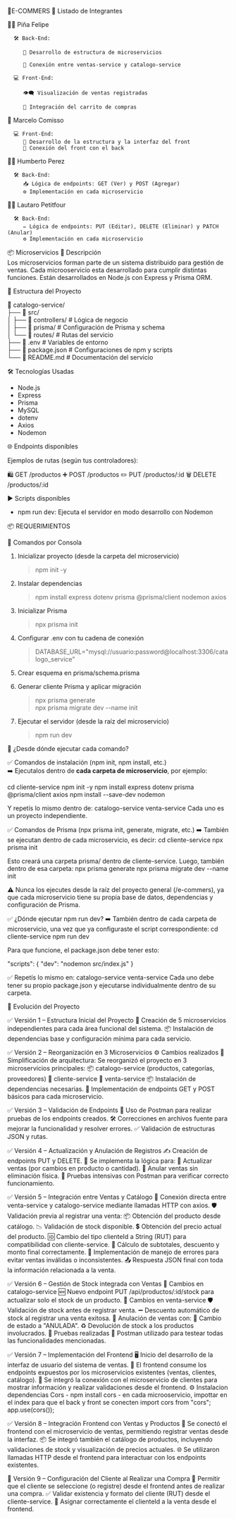 🛒E-COMMERS
👥 Listado de Integrantes

   🧑‍💻 Piña Felipe
   
      🛠️ Back-End:
      
         🔧 Desarrollo de estructura de microservicios
         
         🔗 Conexión entre ventas-service y catalogo-service
         
      💻 Front-End:
      
         👁️‍🗨️ Visualización de ventas registradas
         
         🛒 Integración del carrito de compras

   🎨 Marcelo Comisso
   
      💻 Front-End:
         🧱 Desarrollo de la estructura y la interfaz del front
         🔌 Conexión del front con el back

   🧑‍🔧 Humberto Perez
   
      🛠️ Back-End:
         📥 Lógica de endpoints: GET (Ver) y POST (Agregar)
         ⚙️ Implementación en cada microservicio

   🧑‍🔧 Lautaro Petitfour
   
      🛠️ Back-End:
         ✏️ Lógica de endpoints: PUT (Editar), DELETE (Eliminar) y PATCH (Anular)
         ⚙️ Implementación en cada microservicio

📦 Microservicios
📄 Descripción  
Los microservicios forman parte de un sistema distribuido para gestión de ventas. Cada microoservicio esta desarrollado para cumplir distintas funciones. Están desarrollados en Node.js con Express y Prisma ORM.

🧱 Estructura del Proyecto

📁 catalogo-service/  
├── 📁 src/  
│   ├── 📁 controllers/         # Lógica de negocio  
│   ├── 📁 prisma/              # Configuración de Prisma y schema  
│   └── 📁 routes/              # Rutas del servicio  
├── 📄 .env                     # Variables de entorno  
├── 📄 package.json             # Configuraciones de npm y scripts  
└── 📄 README.md                # Documentación del servicio  

🛠 Tecnologías Usadas  
- Node.js  
- Express  
- Prisma  
- MySQL  
- dotenv  
- Axios  
- Nodemon  

🌐 Endpoints disponibles

Ejemplos de rutas (según tus controladores):

🛍️ GET /productos
➕ POST /productos
✏️ PUT /productos/:id 
🗑️ DELETE /productos/:id 


▶️ Scripts disponibles  
- npm run dev: Ejecuta el servidor en modo desarrollo con Nodemon  

📦 REQUERIMIENTOS  

🔧 Comandos por Consola  

1. Inicializar proyecto (desde la carpeta del microservicio)  
   > npm init -y  

2. Instalar dependencias  
   > npm install express dotenv prisma @prisma/client nodemon axios  

3. Inicializar Prisma  
   > npx prisma init  

4. Configurar .env con tu cadena de conexión  
   > DATABASE_URL="mysql://usuario:password@localhost:3306/catalogo_service"  

5. Crear esquema en prisma/schema.prisma  

6. Generar cliente Prisma y aplicar migración  
   > npx prisma generate  
   > npx prisma migrate dev --name init  

7. Ejecutar el servidor (desde la raíz del microservicio)  
   > npm run dev  

📌 ¿Desde dónde ejecutar cada comando?

✅ Comandos de instalación (npm init, npm install, etc.)  
➡️ Ejecutalos dentro de **cada carpeta de microservicio**, por ejemplo:


cd cliente-service
npm init -y
npm install express dotenv prisma @prisma/client axios
npm install --save-dev nodemon


Y repetís lo mismo dentro de:
  catalogo-service
  venta-service
Cada uno es un proyecto independiente.

✅ Comandos de Prisma (npx prisma init, generate, migrate, etc.)
➡️ También se ejecutan dentro de cada microservicio, es decir:
  cd cliente-service
  npx prisma init

Esto creará una carpeta prisma/ dentro de cliente-service. Luego, también dentro de esa carpeta:
  npx prisma generate
  npx prisma migrate dev --name init

⚠️ Nunca los ejecutes desde la raíz del proyecto general (/e-commers), ya que cada microservicio tiene su propia base de datos, dependencias y configuración de Prisma.

✅ ¿Dónde ejecutar npm run dev?
➡️ También dentro de cada carpeta de microservicio, una vez que ya configuraste el script correspondiente:
  cd cliente-service
  npm run dev

Para que funcione, el package.json debe tener esto:

"scripts": {
  "dev": "nodemon src/index.js"
}

✅ Repetís lo mismo en:
  catalogo-service
  venta-service
Cada uno debe tener su propio package.json y ejecutarse individualmente dentro de su carpeta.

📝 Evolución del Proyecto

✅ Versión 1 – Estructura Inicial del Proyecto
   🧱 Creación de 5 microservicios independientes para cada área funcional del sistema.
   📦 Instalación de dependencias base y configuración mínima para cada servicio.

✅ Versión 2 – Reorganización en 3 Microservicios
   ⚙️ Cambios realizados
   🔁 Simplificación de arquitectura: Se reorganizó el proyecto en 3 microservicios principales:
   📦 catalogo-service (productos, categorías, proveedores)
   🧍 cliente-service
   🧾 venta-service
   📦 Instalación de dependencias necesarias.
   🔌 Implementación de endpoints GET y POST básicos para cada microservicio.

✅ Versión 3 – Validación de Endpoints
   🧪 Uso de Postman para realizar pruebas de los endpoints creados.
   🛠️ Correcciones en archivos fuente para mejorar la funcionalidad y resolver errores.
   ✅ Validación de estructuras JSON y rutas.

✅ Versión 4 – Actualización y Anulación de Registros
   ✍️ Creación de endpoints PUT y DELETE.
   🔄 Se implementa la lógica para:
   🔧 Actualizar ventas (por cambios en producto o cantidad).
   🚫 Anular ventas sin eliminación física.
   🧪 Pruebas intensivas con Postman para verificar correcto funcionamiento.

✅ Versión 5 – Integración entre Ventas y Catálogo
   🔗 Conexión directa entre venta-service y catalogo-service mediante llamadas HTTP con axios.
   🛡️ Validación previa al registrar una venta:
   📦 Obtención del producto desde catálogo.
   📉 Validación de stock disponible.
   💲 Obtención del precio actual del producto.
   🆔 Cambio del tipo clienteId a String (RUT) para compatibilidad con cliente-service.
   🧮 Cálculo de subtotales, descuento y monto final correctamente.
   🚨 Implementación de manejo de errores para evitar ventas inválidas o inconsistentes.
   📤 Respuesta JSON final con toda la información relacionada a la venta.

✅ Versión 6 – Gestión de Stock integrada con Ventas
   🔧 Cambios en catalogo-service
   🆕 Nuevo endpoint PUT /api/productos/:id/stock para actualizar solo el stock de un producto.
   🔧 Cambios en venta-service
   🛡️ Validación de stock antes de registrar venta.
   ➖ Descuento automático de stock al registrar una venta exitosa.
   🚫 Anulación de ventas con:
   🔄 Cambio de estado a "ANULADA".
   ♻️ Devolución de stock a los productos involucrados.
   🧪 Pruebas realizadas
   🧪 Postman utilizado para testear todas las funcionalidades mencionadas.

✅ Versión 7 – Implementación del Frontend
   🖥️ Inicio del desarrollo de la interfaz de usuario del sistema de ventas.
   🔗 El frontend consume los endpoints expuestos por los microservicios existentes (ventas, clientes, catálogo).
   👤 Se integró la conexión con el microservicio de clientes para mostrar información y realizar validaciones desde el frontend.
   ⚙️ Instalacion dependencias Cors - npm install cors - en cada microoservicio, impottar en el index para que el back y front se conecten 
   import cors from "cors";
   app.use(cors());

✅ Versión 8 – Integración Frontend con Ventas y Productos
   🧾 Se conectó el frontend con el microservicio de ventas, permitiendo registrar ventas desde la interfaz.
   📦 Se integró también el catálogo de productos, incluyendo validaciones de stock y visualización de precios actuales.
   🌐 Se utilizaron llamadas HTTP desde el frontend para interactuar con los endpoints existentes.

🚧 Versión 9 – Configuración del Cliente al Realizar una Compra 
   👤 Permitir que el cliente se seleccione (o registre) desde el frontend antes de realizar una compra.
   ✅ Validar existencia y formato del cliente (RUT) desde el cliente-service.
   🔗 Asignar correctamente el clienteId a la venta desde el frontend.

   

